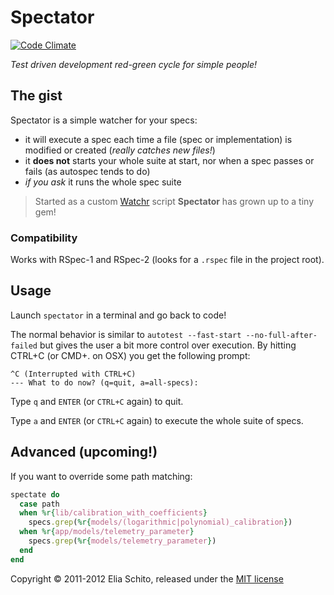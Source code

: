 # Spectator

[![Code Climate](https://codeclimate.com/badge.png)](https://codeclimate.com/github/elia/spectator)

_Test driven development red-green cycle for simple people!_

## The gist

Spectator is a simple watcher for your specs:
- it will execute a spec each time a file (spec or implementation) is modified or created (_really catches new files!_)
- it **does not** starts your whole suite at start, nor when a spec passes or fails (as autospec tends to do)
- _if you ask_ it runs the whole spec suite

> Started as a custom [Watchr](https://github.com/mynyml/watchr) script **Spectator** has grown up to a tiny gem!

### Compatibility

Works with RSpec-1 and RSpec-2 (looks for a `.rspec` file in the project root).


## Usage

Launch `spectator` in a terminal and go back to code!

The normal behavior is similar to `autotest --fast-start --no-full-after-failed` 
but gives the user a bit more control over execution. By hitting CTRL+C (or CMD+. on OSX)
you get the following prompt:

    ^C (Interrupted with CTRL+C)
    --- What to do now? (q=quit, a=all-specs): 

Type `q` and `ENTER` (or `CTRL+C` again) to quit.

Type `a` and `ENTER` (or `CTRL+C` again) to execute the whole suite of specs.


## Advanced (upcoming!)

If you want to override some path matching:

```ruby
spectate do
  case path
  when %r{lib/calibration_with_coefficients}
    specs.grep(%r{models/(logarithmic|polynomial)_calibration})
  when %r{app/models/telemetry_parameter}
    specs.grep(%r{models/telemetry_parameter})
  end
end
```



Copyright © 2011-2012 Elia Schito, released under the [MIT license](https://github.com/elia/spectator/blob/master/MIT-LICENSE)
